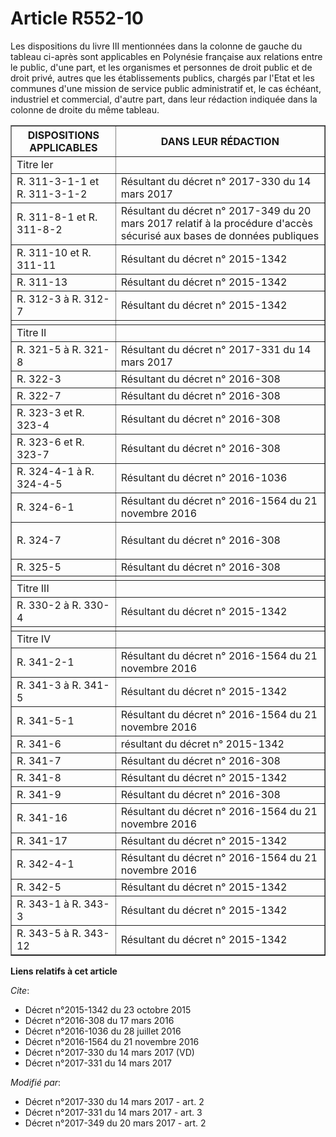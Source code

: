 # Article R552-10

Les dispositions du livre III mentionnées dans la colonne de gauche du tableau ci-après sont applicables en Polynésie
française aux relations entre le public, d'une part, et les organismes et personnes de droit public et de droit privé, autres
que les établissements publics, chargés par l'Etat et les communes d'une mission de service public administratif et, le cas
échéant, industriel et commercial, d'autre part, dans leur rédaction indiquée dans la colonne de droite du même tableau.

<table border="1" align="center">
  <tbody>
    <tr>
      <th>DISPOSITIONS APPLICABLES</th>
      <th>DANS LEUR RÉDACTION</th>
    </tr>
    <tr>
      <td align="left">Titre Ier</td>
      <td align="left">
    </td></tr>
    <tr>
      <td align="left">R. 311-3-1-1 et R. 311-3-1-2</td>
      <td align="left">Résultant du décret n° 2017-330 du 14 mars 2017</td>
    </tr>
    <tr>
      <td align="left">R. 311-8-1 et R. 311-8-2</td>
      <td align="left">Résultant du décret n° 2017-349 du 20 mars 2017 relatif à la procédure d'accès sécurisé aux bases de
données publiques</td>
    </tr>
    <tr>
      <td>R. 311-10 et R. 311-11</td>
      <td>Résultant du décret n° 2015-1342 </td>
    </tr>
    <tr>
      <td>R. 311-13</td>
      <td>Résultant du décret n° 2015-1342 
</td>
    </tr>
    <tr>
      <td>R. 312-3 à R. 312-7</td>
      <td>Résultant du décret n° 2015-1342 </td>
    </tr>
    <tr>
      <td>
      </td><td>
    </td></tr>
    <tr>
      <td>Titre II</td>
      <td>
    </td></tr>
    <tr>
      <td>R. 321-5 à R. 321-8</td>
      <td>Résultant du décret n° 2017-331 du 14 mars 2017 
</td>
    </tr>
    <tr>
      <td>R. 322-3</td>
      <td>Résultant du décret n° 2016-308 </td>
    </tr>
    <tr>
      <td>R. 322-7</td>
      <td>Résultant du décret n° 2016-308 
</td>
    </tr>
    <tr>
      <td>R. 323-3 et R. 323-4</td>
      <td>Résultant du décret n° 2016-308 </td>
    </tr>
    <tr>
      <td>R. 323-6 et R. 323-7</td>
      <td>Résultant du décret n° 2016-308 </td>
    </tr>
    <tr>
      <td>R. 324-4-1 à R. 324-4-5</td>
      <td>Résultant du décret n° 2016-1036 
</td>
    </tr>
    <tr>
      <td>R. 324-6-1</td>
      <td>Résultant du décret n° 2016-1564 du 21 novembre 2016 </td>
    </tr>
    <tr>
      <td>R. 324-7</td>
      <td>

Résultant du décret n° 2016-308 

</td>
    </tr>
    <tr>
      <td>R. 325-5</td>
      <td>Résultant du décret n° 2016-308 </td>
    </tr>
    <tr>
      <td>
      </td><td>
    </td></tr>
    <tr>
      <td align="left">Titre III</td>
      <td align="left">
    </td></tr>
    <tr>
      <td>R. 330-2 à R. 330-4</td>
      <td>Résultant du décret n° 2015-1342 </td>
    </tr>
    <tr>
      <td>
      </td><td>
    </td></tr>
    <tr>
      <td align="left">Titre IV</td>
      <td align="left">
    </td></tr>
    <tr>
      <td>R. 341-2-1</td>
      <td>Résultant du décret n° 2016-1564 du 21 novembre 2016 </td>
    </tr>
    <tr>
      <td>R. 341-3 à R. 341-5</td>
      <td>Résultant du décret n° 2015-1342 </td>
    </tr>
    <tr>
      <td>R. 341-5-1</td>
      <td>Résultant du décret n° 2016-1564 du 21 novembre 2016 </td>
    </tr>
    <tr>
      <td>R. 341-6</td>
      <td>résultant du décret n° 2015-1342 </td>
    </tr>
    <tr>
      <td>R. 341-7</td>
      <td>Résultant du décret n° 2016-308 </td>
    </tr>
    <tr>
      <td>R. 341-8</td>
      <td>Résultant du décret n° 2015-1342 </td>
    </tr>
    <tr>
      <td>R. 341-9</td>
      <td>Résultant du décret n° 2016-308 </td>
    </tr>
    <tr>
      <td>R. 341-16</td>
      <td>Résultant du décret n° 2016-1564 du 21 novembre 2016 </td>
    </tr>
    <tr>
      <td>R. 341-17</td>
      <td>Résultant du décret n° 2015-1342 </td>
    </tr>
    <tr>
      <td>R. 342-4-1</td>
      <td>Résultant du décret n° 2016-1564 du 21 novembre 2016 
</td>
    </tr>
    <tr>
      <td>R. 342-5</td>
      <td>Résultant du décret n° 2015-1342 </td>
    </tr>
    <tr>
      <td>R. 343-1 à R. 343-3</td>
      <td>Résultant du décret n° 2015-1342 </td>
    </tr>
    <tr>
      <td>R. 343-5 à R. 343-12</td>
      <td>Résultant du décret n° 2015-1342</td>
    </tr>
  </tbody>
</table>

**Liens relatifs à cet article**

_Cite_:

  - Décret n°2015-1342 du 23 octobre 2015
  - Décret n°2016-308 du 17 mars 2016
  - Décret n°2016-1036 du 28 juillet 2016
  - Décret n°2016-1564 du 21 novembre 2016
  - Décret n°2017-330 du 14 mars 2017 (VD)
  - Décret n°2017-331 du 14 mars 2017

_Modifié par_:

  - Décret n°2017-330 du 14 mars 2017 - art. 2
  - Décret n°2017-331 du 14 mars 2017 - art. 3
  - Décret n°2017-349 du 20 mars 2017 - art. 2
